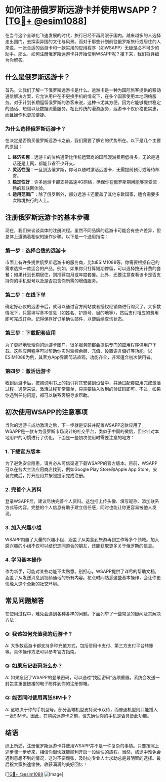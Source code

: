 # 如何注册俄罗斯远游卡并使用WSAPP？[[TG💪+ @esim1088](https://t.me/s/esim1088)]

在当今这个全球化飞速发展的时代，旅行已经不再局限于国内。越来越多的人选择走出国门，去探索异国的文化与风景。而对于那些计划前往俄罗斯旅行或居住的人来说，一张合适的远游卡和一款实用的应用程序（如WSAPP）无疑是必不可少的助手。那么，如何注册俄罗斯远游卡并开始使用WSAPP呢？接下来，我们将详细为你解答。

## 什么是俄罗斯远游卡？

首先，让我们了解一下俄罗斯远游卡是什么。远游卡是一种为国际旅客提供的移动通信解决方案，它允许用户在不更换手机的情况下，在多个国家使用本地网络服务。对于计划长期逗留俄罗斯的游客来说，这种卡尤其方便，因为它能够提供稳定的通话、短信以及数据流量服务。相比传统的漫游服务，远游卡不仅价格更实惠，而且操作也更加便捷。

### 为什么选择俄罗斯远游卡？

在决定是否购买俄罗斯远游卡之前，我们需要了解它的优势所在。以下是几个主要的原因：

1. **经济实惠**：远游卡的价格通常比传统运营商的国际漫游费用低得多。无论是通话还是上网，都能节省不少开支。
2. **灵活性强**：一旦到达俄罗斯，你可以随时激活远游卡，无需提前预订或等待邮寄。
3. **稳定性好**：许多远游卡都支持高速4G网络，确保你在俄罗斯期间能够享受流畅的互联网体验。
4. **适用范围广**：除了俄罗斯外，部分远游卡还覆盖了其他东欧国家，适合需要多次跨境旅行的人士。

## 注册俄罗斯远游卡的基本步骤

现在，我们来谈谈具体的注册流程。虽然不同品牌的远游卡可能会有些许差异，但总体上遵循着相似的操作步骤。以下是一个通用指南：

### 第一步：选择合适的远游卡

市面上有许多提供俄罗斯远游卡的服务商，比如ESIM1088等。你需要根据自己的需求选择一款适合的产品。例如，如果你只打算短期停留，可以选择按天计费的套餐；如果计划长期居住，则推荐包月或年度套餐。此外，还要注意查看该卡是否支持你的手机型号以及是否包含你所需的增值服务。

### 第二步：在线下单

确定好心仪的远游卡后，就可以通过官方网站或者授权经销商进行购买了。大多数情况下，只需填写基本信息（如姓名、护照号、目的地等），然后支付相应的费用即可完成订单。记得保存好订单确认邮件，以便后续查询状态。

### 第三步：下载配套应用

为了更好地管理你的远游卡账户，很多服务商都会提供专门的应用程序供用户下载。这些应用程序可以帮助你实时监控余额、充值、设置语言偏好等功能。以ESIM1088为例，其官方App界面简洁直观，功能齐全，非常适合初次使用者。

### 第四步：激活远游卡

收到远游卡后，按照说明书上的指引将其安装到设备中，并通过配套应用完成激活过程。通常来说，激活过程非常简单，只需要输入收到的验证码即可。不过，如果你遇到任何问题，都可以联系客服寻求帮助。

## 初次使用WSAPP的注意事项

当你的远游卡成功激活之后，下一步就是安装并配置WSAPP这款应用了。WSAPP是一款专为俄罗斯市场设计的社交平台，类似于中国的微信，但它针对本地用户的习惯进行了优化。下面是一些初次使用时需要注意的地方：

### 1. 下载官方版本

为了避免安全隐患，请务必从可信渠道下载WSAPP的官方版本。目前，WSAPP可以在各大主流应用商店找到，例如Google Play Store和Apple App Store。安装完成后，打开应用并按照提示完成注册。

### 2. 完善个人资料

登录WSAPP后，建议尽快完善个人资料。这包括上传头像、填写昵称、添加联系方式等内容。完整的个人信息有助于建立信任感，同时也能让你更容易被他人发现。

### 3. 加入兴趣小组

WSAPP内置了大量的兴趣小组，涵盖了从美食到旅游再到工作等多个领域。加入感兴趣的小组不仅可以结识志同道合的朋友，还能获取更多关于俄罗斯的信息。

### 4. 学习基本操作

作为新手，可能对某些功能不太熟悉。别担心，WSAPP提供了详尽的帮助文档，涵盖了从发送消息到视频通话的所有内容。花点时间熟悉这些基本操作，会让你更快融入这个全新的社交环境。

## 常见问题解答

在使用过程中，难免会遇到各种各样的问题。下面列举了一些常见的疑问及其解决方法：

### Q: 我该如何充值我的远游卡？
A: 大多数远游卡都支持多种充值方式，包括信用卡支付、第三方支付平台转账等。具体操作方法可以参考官方指南。

### Q: 如果忘记密码怎么办？
A: 如果忘记了WSAPP的登录密码，可以通过“找回密码”选项重置。系统会发送一封包含重置链接的电子邮件到你的注册邮箱。

### Q: 能否同时使用两张SIM卡？
A: 这取决于你的手机型号。部分高端机型支持双卡双待，而普通机型则只能插入一张SIM卡。因此，在购买远游卡之前，请先确认你的手机是否具备此功能。

## 结语

综上所述，注册俄罗斯远游卡并使用WSAPP并不是一件复杂的事情。只要按照上述步骤一步步来，相信你很快就能顺利开启一段愉快的旅程。当然，旅途中难免会遇到意想不到的情况，这时不要慌张，及时向专业人士求助总是最明智的选择。最后祝大家旅途愉快，收获满满的美好回忆！

[[TG💪+ @esim1088](https://t.me/s/esim1088) ![Image](https://i.postimg.cc/4NQfJmqS/Snipaste-2025-05-13-00-14-12.png)]